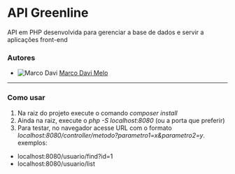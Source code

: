 # API Greenline

API em PHP desenvolvida para gerenciar a base de dados e servir a aplicações front-end

### Autores

* ![Marco Davi](https://github.com/kinhoob.png) [Marco Davi Melo](https://github.com/kinhoob)

<hr>

### Como usar
1. Na raiz do projeto execute o comando *composer install*
2. Ainda na raiz, execute o *php -S localhost:8080* (ou a porta que preferir)
3. Para testar, no navegador acesse URL com o formato *localhost:8080/controller/metodo?parametro1=x&parametro2=y*. exemplos:
 * localhost:8080/usuario/find?id=1
 * localhost:8080/usuario/list
